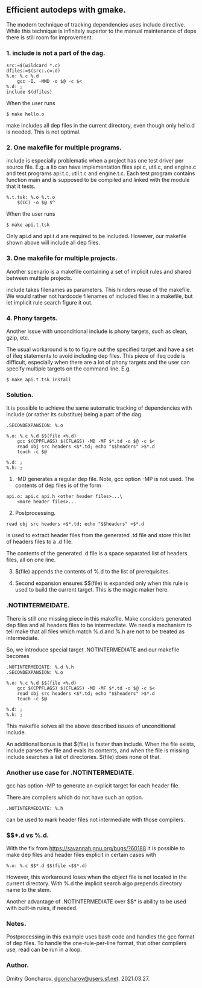 ## Efficient autodeps with gmake.


The modern technique of tracking dependencies uses include directive.  While
this technique is infinitely superior to the manual maintenance of deps there
is still room for improvement.


### 1. include is not a part of the dag.


```
src:=$(wildcard *.c)
dfiles:=$(src:.c=.d)
%.o: %.c %.d
	gcc -I. -MMD -o $@ -c $<
%.d: ;
include $(dfiles)
```

When the user runs

```
$ make hello.o
```

make includes all dep files in the current directory, even though only hello.d
is needed. This is not optimal.



### 2. One makefile for multiple programs.

include is especially problematic when a project has one test driver per
source file. E.g. a lib can have implementation files api.c, util.c, and
engine.c and test programs api.t.c, util.t.c and engine.t.c. Each test program
contains function main and is supposed to be compiled and linked with the
module that it tests.


```
%.t.tsk: %.o %.t.o
	$(CC) -o $@ $^
```

When the user runs

```
$ make api.t.tsk
```

Only api.d and api.t.d are required to be included. However, our makefile shown
above will include all dep files.



### 3. One makefile for multiple projects.

Another scenario is a makefile containing a set of implicit rules and shared
between multiple projects.

include takes filenames as parameters. This hinders reuse of the makefile. We
would rather not hardcode filenames of included files in a makefile, but let
implicit rule search figure it out. 



### 4. Phony targets.

Another issue with unconditional include is phony targets, such as clean, gzip,
etc.

The usual workaround is to to figure out the specified target and have a set of
ifeq statements to avoid including dep files. This piece of ifeq code
is difficult, especially when there are a lot of phony targets and the user
can specify multiple targets on the command line. E.g.

```
$ make api.t.tsk install
```



### Solution.

It is possible to achieve the same automatic tracking of dependencies with
include (or rather its substitue) being a part of the dag.


```
.SECONDEXPANSION: %.o

%.o: %.c %.d $$(file <%.d)
	gcc $(CPPFLAGS) $(CFLAGS) -MD -MF $*.td -o $@ -c $<
	read obj src headers <$*.td; echo "$$headers" >$*.d
	touch -c $@

%.d: ;
%.h: ;
```

1. -MD generates a regular dep file.
Note, gcc option -MP is not used. The contents of dep files is of the form

```
api.o: api.c api.h <other header files>...\
    <more header files>...

```

2. Postprocessing.

```
read obj src headers <$*.td; echo "$$headers" >$*.d
```

is used to extract header files from the generated .td file and store this list of
headers files to a .d file.

The contents of the generated .d file is a space separated list of headers
files, all on one line.


3. $(file) appends the contents of %.d to the list of prerequisites.


4. Second expansion ensures $$(file) is expanded only when this rule is used to build
the current target. This is the magic maker here.



### .NOTINTERMEIDATE.

There is still one missing piece in this makefile. Make considers generated dep
files and all headers files to be intermediate.  We need a mechanism to tell
make that all files which match %.d and %.h are not to be treated as
intermediate.


So, we introduce special target .NOTINTERMEDIATE and our makefile becomes


```
.NOTINTERMEDIATE: %.d %.h
.SECONDEXPANSION: %.o

%.o: %.c %.d $$(file <%.d)
	gcc $(CPPFLAGS) $(CFLAGS) -MD -MF $*.td -o $@ -c $<
	read obj src headers <$*.td; echo "$$headers" >$*.d
	touch -c $@

%.d: ;
%.h: ;
```


This makefile solves all the above described issues of unconditional include.


An additional bonus is that $(file) is faster than include. When the file
exists, include parses the file and evals its contents, and when the file is
missing include searches a list of directories. $(file) does none of that.


### Another use case for .NOTINTERMEDIATE.

gcc has option -MP to generate an explicit target for each header file.

There are compilers which do not have such an option.

```
.NOTINTERMEDIATE: %.h
```

can be used to mark header files not intermediate with those compilers.


### $$*.d vs %.d.

With the fix from https://savannah.gnu.org/bugs/?60188 it is possible to make
dep files and header files explicit in certain cases with


```
%.o: %.c $$*.d $$(file <$$*.d)
```

However, this workaround loses when the object file is not located in the
current directory. With %.d the implicit search algo prepends directory name to
the stem.


Another advantage of .NOTINTERMEDIATE over $$* is ability to be used with
built-in rules, if needed.



### Notes.

Postprocessing in this example uses bash code and handles the gcc format of dep
files. To handle the one-rule-per-line format, that other compilers use, read
can be run in a loop.


### Author.

Dmitry Goncharov.
dgoncharov@users.sf.net.
2021.03.27.
